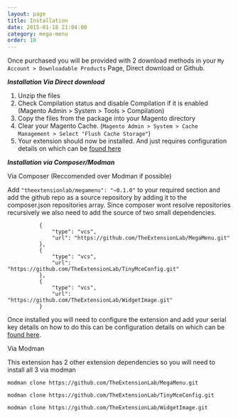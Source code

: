 ```yaml
---
layout: page
title: Installation
date: 2015-01-18 21:04:00
category: mega-menu
order: 10
---
```


Once purchased you will be provided with 2 download methods in your ```My Account > Downloadable Products``` Page, Direct download or Github.

***Installation Via Direct download***

1. Unzip the files
2. Check Compilation status and disable Compilation if it is enabled (Magento Admin > System > Tools > Compilation)
3. Copy the files from the package into your Magento directory
4. Clear your Magento Cache. (```Magento Admin > System > Cache Management > Select "Flush Cache Storage"```)
5. Your extension should now be installed. And just requires configuration details on which can be [found here](/mega-menu/configuration.html)

***Installation via Composer/Modman***

Via Composer (Reccomended over Modman if possible)

Add ```"theextensionlab/megamenu": "~0.1.0"``` to your required section and add the github repo as a source
repository by adding it to the composer.json repositories array. Since composer wont resolve repositories recursively we also need to add the source of two small dependencies.

```
          {
              "type": "vcs",
              "url": "https://github.com/TheExtensionLab/MegaMenu.git"
          },
          {
              "type": "vcs",
              "url": "https://github.com/TheExtensionLab/TinyMceConfig.git"
          },
          {
              "type": "vcs",
              "url": "https://github.com/TheExtensionLab/WidgetImage.git"
          }
```

Once installed you will need to configure the extension and add your serial key details on how to do this can be configuration details on which can be [found here](/mega-menu/configuration.html).

Via Modman

This extension has 2 other extension dependencies so you will need to install all 3 via modman


```modman clone https://github.com/TheExtensionLab/MegaMenu.git```

```modman clone https://github.com/TheExtensionLab/TinyMceConfig.git```

```modman clone https://github.com/TheExtensionLab/WidgetImage.git```